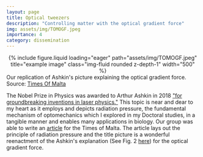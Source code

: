 ```yaml
---
layout: page
title: Optical tweezers
description: "Controlling matter with the optical gradient force"
img: assets/img/TOMOGF.jpeg
importance: 4
category: dissemination
---
```


<div class="row" style="text-align: center">
    <div class="col-sm mt-3 mt-md-0">
        {% include figure.liquid loading="eager" path="assets/img/TOMOGF.jpeg" title="example image" class="img-fluid rounded z-depth-1" width="500" %}
    </div>
</div>
<div class="caption">
    Our replication of Ashkin's picture explaining the optical gradient force. Source: <a href="https://timesofmalta.com/article/orchestrating-light-and-controlling-matter-with-optical-tweezers.696305">Times Of Malta</a> 
</div>

The Nobel Prize in Physics was awarded to Arthur Ashkin in 2018 ["for groundbreaking inventions in laser physics."](https://www.nobelprize.org/prizes/physics/2018/summary/) This topic is near and dear to my heart as it employs and depicts radiation pressure, the fundamental mechanism of optomechanics which I explored in my Doctoral studies, in a tangible manner and enables many applications in biology. Our group was able to write an  [article](https://timesofmalta.com/article/orchestrating-light-and-controlling-matter-with-optical-tweezers.696305) for the Times of Malta. The article lays out the principle of radiation pressure and the title picture is a wonderful reenactment of the Ashkin's explanation (See Fig. 2 [here](https://journals.aps.org/prl/pdf/10.1103/PhysRevLett.24.156)) for the optical gradient force.
